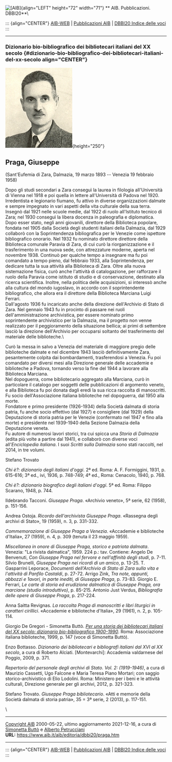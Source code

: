 ![\[AIB\]](/aib/wi/aibv72.gif){align="LEFT" height="72" width="71"}
** AIB. Pubblicazioni. DBBI20**\

::: {align="CENTER"}
[AIB-WEB](/) \| [Pubblicazioni AIB](/pubblicazioni/) \| [DBBI20 Indice
delle voci](dbbi20.htm)
:::

------------------------------------------------------------------------

### Dizionario bio-bibliografico dei bibliotecari italiani del XX secolo {#dizionario-bio-bibliografico-dei-bibliotecari-italiani-del-xx-secolo align="CENTER"}

![\[Ritratto\]](praga.jpg){height="250"}

## Praga, Giuseppe

(Sant\'Eufemia di Zara, Dalmazia, 19 marzo 1893 -- Venezia 19 febbraio
1958)

Dopo gli studi secondari a Zara conseguì la laurea in filologia
all\'Università di Vienna nel 1918 e poi quella in lettere
all\'Università di Padova nel 1920. Irredentista e legionario fiumano,
fu attivo in diverse organizzazioni dalmate e sempre impegnato in vari
aspetti della vita culturale della sua terra.\
Insegnò dal 1921 nelle scuole medie, dal 1922 di ruolo all\'Istituto
tecnico di Zara; nel 1930 conseguì la libera docenza in paleografia e
diplomatica.\
Dopo esser stato, negli anni giovanili, direttore della Biblioteca
popolare, fondata nel 1905 dalla Società degli studenti italiani della
Dalmazia, dal 1929 collaborò con la Soprintendenza bibliografica per le
Venezie come ispettore bibliografico onorario. Nel 1932 fu nominato
direttore direttore della Biblioteca comunale Paravia di Zara, di cui
curò la riorganizzazione e il trasferimento in una nuova sede, con
attrezzature moderne, aperta nel novembre 1938. Continuò per qualche
tempo a insegnare ma fu poi comandato a tempo pieno, dal febbraio 1933,
alla Soprintendenza, per dedicare tutta la sua attività alla Biblioteca
di Zara. Oltre alla nuova sistemazione fisica, curò anche l\'attività di
catalogazione, per rafforzare il ruolo della Paravia come istituto di
studio e di conservazione, destinato alla ricerca scientifica. Inoltre,
nella politica delle acquisizioni, si interessò anche alla cultura del
mondo iugoslavo, in accordo con il soprintendente bibliografico, che
allora era il direttore della Biblioteca Marciana Luigi Ferrari.\
Dall\'agosto 1936 fu incaricato anche della direzione dell\'Archivio di
Stato di Zara. Nel gennaio 1943 fu in procinto di passare nei ruoli
dell\'amministrazione archivistica, per essere nominato primo
soprintendente archivistico per la Dalmazia, ma il progetto non venne
realizzato per il peggioramento della situazione bellica; ai primi di
settembre lasciò la direzione dell\'Archivio per occuparsi soltanto del
trasferimento del materiale delle biblioteche.\

Curò la messa in salvo a Venezia del materiale di maggiore pregio delle
biblioteche dalmate e nel dicembre 1943 lasciò definitivamente Zara,
pesantemente colpita dai bombardamenti, trasferendosi a Venezia. Fu poi
comandato per diversi mesi alla Direzione generale delle accademie e
biblioteche a Padova, tornando verso la fine del 1944 a lavorare alla
Biblioteca Marciana.\
Nel dopoguerra, come bibliotecario aggregato alla Marciana, curò in
particolare il catalogo per soggetti delle pubblicazioni di argomento
veneto, e alla Biblioteca fu poi donata dagli eredi la sua ricca
raccolta di manoscritti.\
Fu socio dell\'Associazione italiana biblioteche nel dopoguerra, dal
1950 alla morte.\
Fondatore e primo presidente (1926-1934) della Società dalmata di storia
patria, fu anche socio effettivo (dal 1927) e consigliere (dal 1929)
della Deputazione di storia patria per le Venezie (confermato nel 1947 e
fino alla morte) e presidente nel 1939-1940 della Sezione Dalmazia della
Deputazione veneta.\
Fu autore di numerosi lavori storici, tra cui spicca una *Storia di
Dalmazia* (edita più volte a partire dal 1941), e collaborò con diverse
voci all\'*Enciclopedia italiana*. I suoi *Scritti sulla Dalmazia* sono
stati raccolti, nel 2014, in tre volumi.

Stefano Trovato

*Chi è?: dizionario degli italiani d\'oggi*. 2ª ed. Roma: A. F.
Formiggini, 1931, p. 615-616; 3ª ed., ivi, 1936, p. 748-749; 4ª ed.,
Roma: Cenacolo, 1940, p. 768.

*Chi è?: dizionario biografico degli italiani d\'oggi*. 5ª ed. Roma:
Filippo Scarano, 1948, p. 744.

Ildebrando Tacconi. *Giuseppe Praga*. «Archivio veneto», 5ª serie, 62
(1958), p. 151-156.

Andrea Ostoja. *Ricordo dell\'archivista Giuseppe Praga*. «Rassegna
degli archivi di Stato», 19 (1959), n. 3, p. 331-332.

*Commemorazione di Giuseppe Praga a Venezia*. «Accademie e biblioteche
d\'Italia», 27 (1959), n. 4, p. 309 (tenuta il 23 maggio 1959).

*Miscellanea in onore di Giuseppe Praga, storico e patriota dalmata*.
Venezia: \"La rivista dalmatica\", 1959. 224 p.: tav. Contiene: Angelo
De Benvenuti, *Con Giuseppe Praga nel fervore e nell\'affinità degli
studi*, p. 7-11. Silvio Brunelli, *Giuseppe Praga nei ricordi di un
amico*, p. 13-25. T. Gasparrini Leporace, *Documenti dell\'Archivio di
Stato di Zara sulla vita e l\'attività di Panfilo Castaldi*, p. 27-72.
Arrigo Zink, *Tra note, appunti, abbozzi e 1avori, in parte inediti, di
Giuseppe Praga*, p. 73-83. Giorgio E. Ferrari, *Le carte di storia ed
erudizione dalmatica di Giuseppe Praga, ora marciane (studio
introduttivo)*, p. 85-215. Antonio Just Verdus, *Bibliografia delle
opere di Giuseppe Praga*, p. 217-224.

Anna Saitta Revignas. *La raccolta Praga di manoscritti e libri
liturgici in caratteri cirillici*. «Accademie e biblioteche d\'Italia»,
29 (1961), n. 2, p. 105-114.

Giorgio De Gregori - Simonetta Buttò. [*Per una storia dei bibliotecari
italiani del XX secolo: dizionario bio-bibliografico
1900-1990*](/aib/editoria/pub065.htm). Roma: Associazione italiana
biblioteche, 1999, p. 147 (voce di Simonetta Buttò).

Enzo Bottasso. *Dizionario dei bibliotecari e bibliografi italiani dal
XVI al XX secolo*, a cura di Roberto Alciati. \[Montevarchi\]: Accademia
valdarnese del Poggio, 2009, p. 371.

*Repertorio del personale degli archivi di Stato. Vol. 2: (1919-1946)*,
a cura di Maurizio Cassetti, Ugo Falcone e Maria Teresa Piano Mortari;
con saggio storico-archivistico di Elio Lodolini. Roma: Ministero per i
beni e le attività culturali, Direzione generale per gli archivi, 2012,
p. 321-323.

Stefano Trovato. *Giuseppe Praga bibliotecario*. «Atti e memorie della
Società dalmata di storia patria», 35 = 3ª serie, 2 (2013), p. 117-151.

\

------------------------------------------------------------------------

[Copyright AIB](/su-questo-sito/dichiarazione-di-copyright-aib-web/)
2000-05-22, ultimo aggiornamento 2021-12-16, a cura di [Simonetta
Buttò](/aib/redazione3.htm) e [Alberto
Petrucciani](/su-questo-sito/redazione-aib-web/)\
**URL:** https://www.aib.it/aib/editoria/dbbi20/praga.htm

------------------------------------------------------------------------

::: {align="CENTER"}
[AIB-WEB](/) \| [Pubblicazioni AIB](/pubblicazioni/) \| [DBBI20 Indice
delle voci](dbbi20.htm)
:::
